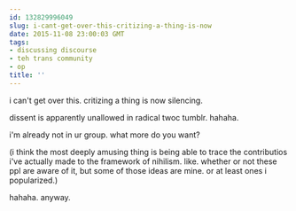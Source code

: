 ```yaml
---
id: 132829996049
slug: i-cant-get-over-this-critizing-a-thing-is-now
date: 2015-11-08 23:00:03 GMT
tags:
- discussing discourse
- teh trans community
- op
title: ''
---
```

i can't get over this. critizing a thing is now silencing.

dissent is apparently unallowed in radical twoc tumblr. hahaha.

i'm already not in ur group. what more do you want?

(i think the most deeply amusing thing is being able to trace the contributios i've actually made to the framework of nihilism. like. whether or not these ppl are aware of it, but some of those ideas are mine. or at least ones i popularized.)

hahaha. anyway.